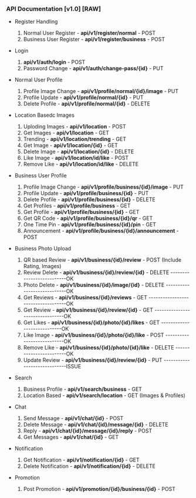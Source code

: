 ### API Documentation [v1.0] [RAW]

- Register Handling

  1. Normal User Register - **api/v1/register/normal** - POST
  2. Business User Register - **api/v1/register/business** - POST

- Login

  1. **api/v1/auth/login** - POST
  2. Password Change - **api/v1/auth/change-pass/{id}** - PUT

- Normal User Profile

  1. Profile Image Change - **api/v1/profile/normal/{id}/image** - PUT
  2. Profile Update - **api/v1/profile/normal/{id}** - PUT
  3. Delete Profile - **api/v1/profile/normal/{id}** - DELETE

- Location Basedc Images

  1. Uploding Images - **api/v1/location** - POST
  2. Get Images - **api/v1/location** - GET
  3. Trending - **api/v1/location/trending** - GET
  4. Get Image - **api/v1/location/{id}** - GET
  5. Delete Image - **api/v1/location/{id}** - DELETE
  6. Like Image - **api/v1/location/id/like** - POST
  7. Remove Like - **api/v1/location/id/like** - DELETE

- Business User Profile

  1. Profile Image Change - **api/v1/profile/business/{id}/image** - PUT
  2. Profile Update - **api/v1/profile/business/{id}** - PUT
  3. Delete Profile - **api/v1/profile/business/{id}** - DELETE
  4. Get Profiles - **api/v1/profile/business** - GET
  5. Get Profile - **api/v1/profile/business/{id}** - GET
  6. Get QR Code - **api/v1/profile/business/{id}/qr** - GET
  7. One Time Pin - **api/v1/profile/business/{id}/pin** - GET
  8. Announcement - **api/v1/profile/business/{id}/announcement** - POST

- Business Photo Upload

  1. QR based Review - **api/v1/business/{id}/review** - POST (Include Rating, Images)
  2. Review Delete - **api/v1/business/{id}/review/{id}** - DELETE --------------------------OK
  3. Photo Delete - **api/v1/business/{id}/image/{id}** - DELETE ----------------------------OK
  4. Get Reviews - **api/v1/business/{id}/reviews** - GET -----------------------------------OK
  5. Get Review - **api/v1/business/{id}/review/{id}** - GET --------------------------------OK
  6. Get Likes - **api/v1/business/{id}/photo/{id}/likes** - GET ----------------------------OK
  7. Like Image - **api/v1/business/{id}/photo/{id}/like** - POST ---------------------------OK
  8. Remove Like - **api/v1/business/{id}/photo/{id}/like** - DELETE ------------------------OK
  9. Update Review - **api/v1/business/{id}/review/{id}** - PUT -----------------------------ISSUE

- Search

  1. Business Profile - **api/v1/search/business** - GET
  2. Location Based - **api/v1/search/location** - GET (Images & Profiles)

- Chat
  1. Send Message - **api/v1/chat/{id}** - POST
  2. Delete Message - **api/v1/chat/{id}/message/{id}** - DELETE
  3. Reply - **api/v1/chat/{id}/message/{id}/reply** - POST
  4. Get Messages - **api/v1/chat/{id}** - GET
- Notification

  1. Get Notification - **api/v1/notification/{id}** - GET
  2. Delete Notification - **api/v1/notification/{id}** - DELETE

- Promotion
  1. Post Promotion - **api/v1/promotion/{id}/business/{id}** - POST
